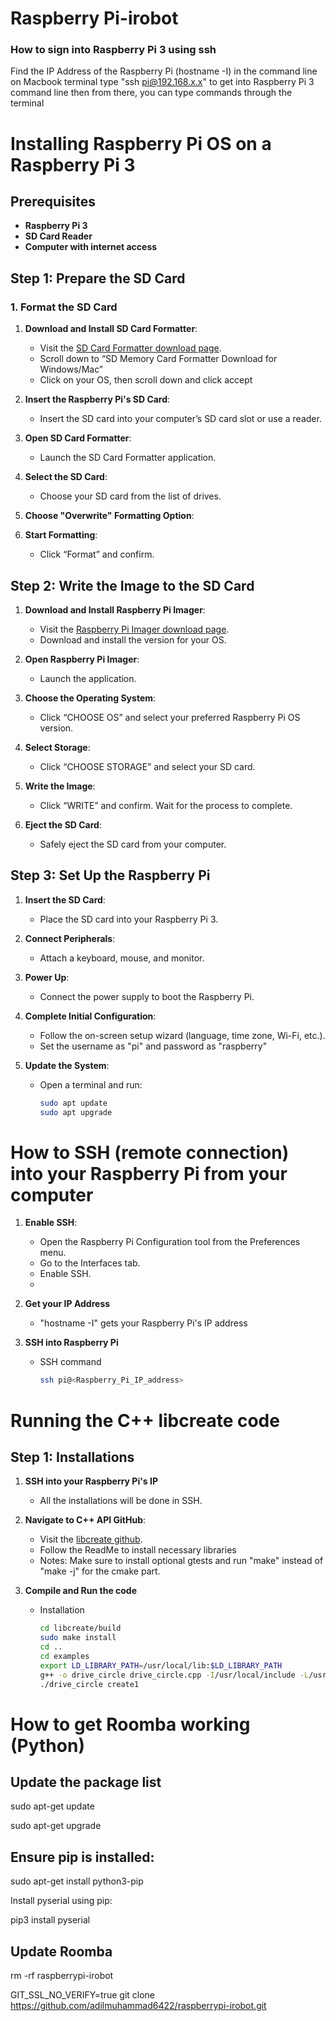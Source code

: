 # Raspberry Pi-irobot

### How to sign into Raspberry Pi 3 using ssh
Find the IP Address of the Raspberry Pi (hostname -I) in the command line
  on Macbook terminal type "ssh pi@192.168.x.x" to get into Raspberry Pi 3 command line
  then from there, you can type commands through the terminal

# Installing Raspberry Pi OS on a Raspberry Pi 3

## Prerequisites
- **Raspberry Pi 3**
- **SD Card Reader**
- **Computer with internet access**

## Step 1: Prepare the SD Card

### 1. Format the SD Card

1. **Download and Install SD Card Formatter**:
   - Visit the [SD Card Formatter download page](https://www.sdcard.org/downloads/formatter/).
   - Scroll down to “SD Memory Card Formatter Download for Windows/Mac”
   - Click on your OS, then scroll down and click accept

2. **Insert the Raspberry Pi's SD Card**:
   - Insert the SD card into your computer’s SD card slot or use a reader.

3. **Open SD Card Formatter**:
   - Launch the SD Card Formatter application.

4. **Select the SD Card**:
   - Choose your SD card from the list of drives.

5. **Choose "Overwrite" Formatting Option**:

6. **Start Formatting**:
   - Click “Format” and confirm.

## Step 2: Write the Image to the SD Card

1. **Download and Install Raspberry Pi Imager**:
   - Visit the [Raspberry Pi Imager download page](https://www.raspberrypi.com/software/).
   - Download and install the version for your OS.

2. **Open Raspberry Pi Imager**:
   - Launch the application.

3. **Choose the Operating System**:
   - Click “CHOOSE OS” and select your preferred Raspberry Pi OS version.

4. **Select Storage**:
   - Click “CHOOSE STORAGE” and select your SD card.

5. **Write the Image**:
   - Click “WRITE” and confirm. Wait for the process to complete.

6. **Eject the SD Card**:
   - Safely eject the SD card from your computer.

## Step 3: Set Up the Raspberry Pi

1. **Insert the SD Card**:
   - Place the SD card into your Raspberry Pi 3.

2. **Connect Peripherals**:
   - Attach a keyboard, mouse, and monitor.

3. **Power Up**:
   - Connect the power supply to boot the Raspberry Pi.

4. **Complete Initial Configuration**:
   - Follow the on-screen setup wizard (language, time zone, Wi-Fi, etc.).
   - Set the username as "pi" and password as "raspberry"

5. **Update the System**:
   - Open a terminal and run:
     ```sh
     sudo apt update
     sudo apt upgrade
     ```

# How to SSH (remote connection) into your Raspberry Pi from your computer
1. **Enable SSH**:
   - Open the Raspberry Pi Configuration tool from the Preferences menu.
   - Go to the Interfaces tab.
   - Enable SSH.
   - 
2. **Get your IP Address**
   - "hostname -I" gets your Raspberry Pi's IP address

3. **SSH into Raspberry Pi**
   - SSH command
     ```sh
     ssh pi@<Raspberry_Pi_IP_address>
     ```

# Running the C++ libcreate code
## Step 1: Installations

1. **SSH into your Raspberry Pi's IP**
   - All the installations will be done in SSH.

2. **Navigate to C++ API GitHub**:
   - Visit the [libcreate github](https://github.com/AutonomyLab/libcreate).
   - Follow the ReadMe to install necessary libraries
   - Notes: Make sure to install optional gtests and run "make" instead of "make -j" for the cmake part.

3. **Compile and Run the code**
   - Installation
     ```sh
     cd libcreate/build
     sudo make install
     cd ..
     cd examples
     export LD_LIBRARY_PATH=/usr/local/lib:$LD_LIBRARY_PATH
     g++ -o drive_circle drive_circle.cpp -I/usr/local/include -L/usr/local/lib -lcreate
     ./drive_circle create1
     ```


























# How to get Roomba working (Python)
## Update the package list
sudo apt-get update

sudo apt-get upgrade

## Ensure pip is installed:
sudo apt-get install python3-pip

Install pyserial using pip:

pip3 install pyserial


## Update Roomba
rm -rf raspberrypi-irobot

GIT_SSL_NO_VERIFY=true git clone https://github.com/adilmuhammad6422/raspberrypi-irobot.git




